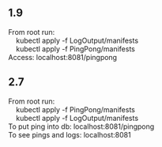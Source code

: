 ## 1.9
From root run: <br />
&nbsp;&nbsp;&nbsp;&nbsp;kubectl apply -f LogOutput/manifests <br />
&nbsp;&nbsp;&nbsp;&nbsp;kubectl apply -f PingPong/manifests <br />
Access: localhost:8081/pingpong


## 2.7
From root run: <br />
&nbsp;&nbsp;&nbsp;&nbsp;kubectl apply -f PingPong/manifests <br />
&nbsp;&nbsp;&nbsp;&nbsp;kubectl apply -f LogOutput/manifests <br />
To put ping into db: localhost:8081/pingpong <br />
To see pings and logs: localhost:8081